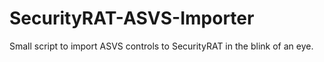 # SecurityRAT-ASVS-Importer
Small script to import ASVS controls to SecurityRAT in the blink of an eye.
